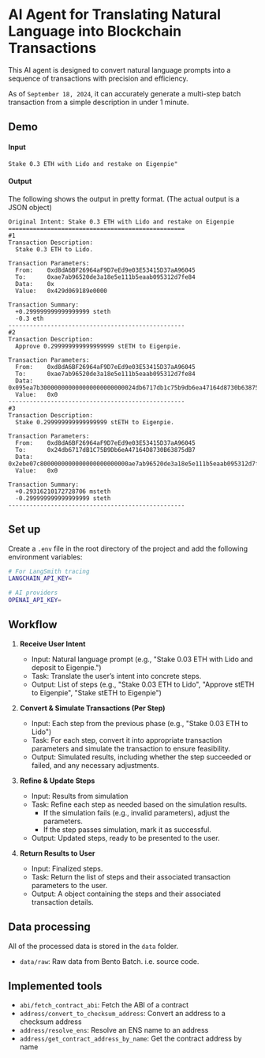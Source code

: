 # AI Agent for Translating Natural Language into Blockchain Transactions

This AI agent is designed to convert natural language prompts into a sequence of transactions with precision and efficiency.

As of `September 18, 2024`, it can accurately generate a multi-step batch transaction from a simple description in under 1 minute.

## Demo

#### Input

```
Stake 0.3 ETH with Lido and restake on Eigenpie"
```

#### Output

The following shows the output in pretty format. (The actual output is a JSON object)

```
Original Intent: Stake 0.3 ETH with Lido and restake on Eigenpie
==================================================
#1
Transaction Description:
  Stake 0.3 ETH to Lido.

Transaction Parameters:
  From:    0xd8dA6BF26964aF9D7eEd9e03E53415D37aA96045
  To:      0xae7ab96520de3a18e5e111b5eaab095312d7fe84
  Data:    0x
  Value:   0x429d069189e0000

Transaction Summary:
  +0.299999999999999999 steth
  -0.3 eth
--------------------------------------------------
#2
Transaction Description:
  Approve 0.299999999999999999 stETH to Eigenpie.

Transaction Parameters:
  From:    0xd8dA6BF26964aF9D7eEd9e03E53415D37aA96045
  To:      0xae7ab96520de3a18e5e111b5eaab095312d7fe84
  Data:    0x095ea7b300000000000000000000000024db6717db1c75b9db6ea47164d8730b63875db70000000000000000000000000000000000000000000000000429d069189dffff
  Value:   0x0
--------------------------------------------------
#3
Transaction Description:
  Stake 0.299999999999999999 stETH to Eigenpie.

Transaction Parameters:
  From:    0xd8dA6BF26964aF9D7eEd9e03E53415D37aA96045
  To:      0x24db6717dB1C75B9Db6eA47164D8730B63875dB7
  Data:    0x2ebe07c8000000000000000000000000ae7ab96520de3a18e5e111b5eaab095312d7fe840000000000000000000000000000000000000000000000000429d069189dffff00000000000000000000000000000000000000000000000000000000000000000000000000000000000000000000000000000000000000000000000000000000
  Value:   0x0

Transaction Summary:
  +0.29316210172728706 msteth
  -0.299999999999999999 steth
--------------------------------------------------
```

## Set up

Create a `.env` file in the root directory of the project and add the following environment variables:

```bash
# For LangSmith tracing
LANGCHAIN_API_KEY=

# AI providers
OPENAI_API_KEY=
```

## Workflow

1. **Receive User Intent**

   - Input: Natural language prompt (e.g., "Stake 0.03 ETH with Lido and deposit to Eigenpie.")
   - Task: Translate the user’s intent into concrete steps.
   - Output: List of steps (e.g., "Stake 0.03 ETH to Lido", "Approve stETH to Eigenpie", "Stake stETH to Eigenpie")

2. **Convert & Simulate Transactions (Per Step)**

   - Input: Each step from the previous phase (e.g., "Stake 0.03 ETH to Lido")
   - Task: For each step, convert it into appropriate transaction parameters and simulate the transaction to ensure feasibility.
   - Output: Simulated results, including whether the step succeeded or failed, and any necessary adjustments.

3. **Refine & Update Steps**

   - Input: Results from simulation
   - Task: Refine each step as needed based on the simulation results.
     - If the simulation fails (e.g., invalid parameters), adjust the parameters.
     - If the step passes simulation, mark it as successful.
   - Output: Updated steps, ready to be presented to the user.

4. **Return Results to User**

   - Input: Finalized steps.
   - Task: Return the list of steps and their associated transaction parameters to the user.
   - Output: A object containing the steps and their associated transaction details.

## Data processing

All of the processed data is stored in the `data` folder.

- `data/raw`: Raw data from Bento Batch. i.e. source code.

## Implemented tools

- `abi/fetch_contract_abi`: Fetch the ABI of a contract
- `address/convert_to_checksum_address`: Convert an address to a checksum address
- `address/resolve_ens`: Resolve an ENS name to an address
- `address/get_contract_address_by_name`: Get the contract address by name
